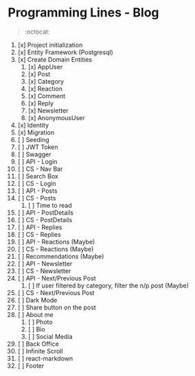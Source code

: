 # Programming Lines - Blog

> :octocat:

1. [x] Project initialization
2. [x] Entity Framework (Postgresql)
3. [x] Create Domain Entities
   1. [x]  AppUser
   2. [x]  Post
   3. [x]  Category
   4. [x]  Reaction
   5. [x]  Comment
   6. [x]  Reply
   7. [x]  Newsletter
   8. [x]  AnonymousUser
4. [x] Identity
5. [x] Migration
6. [ ] Seeding
7. [ ] JWT Token
8. [ ] Swagger
9. [ ] API - Login
10. [ ] CS - Nav Bar
11. [ ] Search Box
12. [ ] CS - Login  
13. [ ] API - Posts
14. [ ] CS - Posts
    1.  [ ] Time to read
15. [ ] API - PostDetails
16. [ ] CS - PostDetails
17. [ ] API - Replies
18. [ ] CS - Replies
19. [ ] API - Reactions (Maybe)
20. [ ] CS - Reactions (Maybe)
21. [ ] Recommendations (Maybe)
22. [ ] API - Newsletter
23. [ ] CS - Newsletter
24. [ ] API - Next/Previous Post
    1.  [ ] If user filtered by category, filter the n/p post (Maybe)
25. [ ] CS - Next/Previous Post
26. [ ] Dark Mode
27. [ ] Share button on the post
28. [ ] About me
    1.  [ ] Photo
    2.  [ ] Bio
    3.  [ ] Social Media
29. [ ] Back Office
30. [ ] Infinite Scroll
31. [ ] react-markdown
32. [ ] Footer
